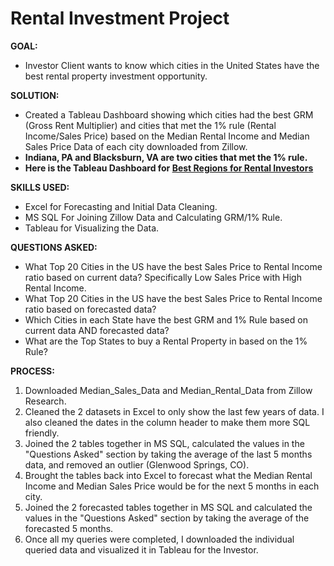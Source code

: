 # Rental Investment Project

**GOAL:** 
- Investor Client wants to know which cities in the United States have the best rental property investment opportunity.

**SOLUTION:** 
- Created a Tableau Dashboard showing which cities had the best GRM (Gross Rent Multiplier) and cities that met the 1% rule (Rental Income/Sales Price) based on the Median Rental Income and Median Sales Price Data of each city downloaded from Zillow. 
- **Indiana, PA and Blacksburn, VA are two cities that met the 1% rule.**
- **Here is the Tableau Dashboard for [Best Regions for Rental Investors](https://public.tableau.com/views/BestRegionsforRentalInvestors/TopRegions?:language=en-US&:display_count=n&:origin=viz_share_link)**

**SKILLS USED:** 
- Excel for Forecasting and Initial Data Cleaning. 
- MS SQL For Joining Zillow Data and Calculating GRM/1% Rule.
- Tableau for Visualizing the Data.

**QUESTIONS ASKED:** 
- What Top 20 Cities in the US have the best Sales Price to Rental Income ratio based on current data? Specifically Low Sales Price with High Rental Income.
- What Top 20 Cities in the US have the best Sales Price to Rental Income ratio based on forecasted data?
- Which Cities in each State have the best GRM and 1% Rule based on current data AND forecasted data?
- What are the Top States to buy a Rental Property in based on the 1% Rule?
                 
**PROCESS:**
1. Downloaded Median_Sales_Data and Median_Rental_Data from Zillow Research.
2. Cleaned the 2 datasets in Excel to only show the last few years of data. I also cleaned the dates in the column header to make them more SQL friendly.
3. Joined the 2 tables together in MS SQL, calculated the values in the "Questions Asked" section by taking the average of the last 5 months data, and removed an outlier (Glenwood Springs, CO).
4. Brought the tables back into Excel to forecast what the Median Rental Income and Median Sales Price would be for the next 5 months in each city.
5. Joined the 2 forecasted tables together in MS SQL and calculated the values in the "Questions Asked" section by taking the average of the forecasted 5 months.
6. Once all my queries were completed, I downloaded the individual queried data and visualized it in Tableau for the Investor.
